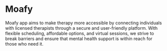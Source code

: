 # Moafy
Moafy app aims to make therapy more accessible by connecting individuals with licensed therapists through a secure and user-friendly platform. With flexible scheduling, affordable options, and virtual sessions, we strive to break barriers and ensure that mental health support is within reach for those who need it.
